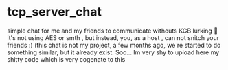 # tcp_server_chat
simple chat for me and my friends to communicate withouts KGB lurking 🙈
it's not using AES or smth , but instead, you, as a host , can not snitch your friends :) 
(this chat is not my project, a few months ago, we're started to do something similar, but it already exist. Soo...
Im very shy to upload here my shitty code
which is very cogenate to this 

